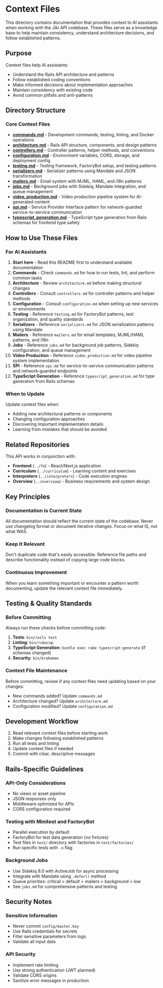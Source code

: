 # Context Files

This directory contains documentation that provides context to AI assistants when working with the Jiki API codebase. These files serve as a knowledge base to help maintain consistency, understand architecture decisions, and follow established patterns.

## Purpose

Context files help AI assistants:
- Understand the Rails API architecture and patterns
- Follow established coding conventions
- Make informed decisions about implementation approaches
- Maintain consistency with existing code
- Avoid common pitfalls and anti-patterns

## Directory Structure

### Core Context Files

- **[commands.md](./commands.md)** - Development commands, testing, linting, and Docker operations
- **[architecture.md](./architecture.md)** - Rails API structure, components, and design patterns
- **[controllers.md](./controllers.md)** - Controller patterns, helper methods, and conventions
- **[configuration.md](./configuration.md)** - Environment variables, CORS, storage, and deployment config
- **[testing.md](./testing.md)** - Testing framework, FactoryBot setup, and testing patterns
- **[serializers.md](./serializers.md)** - Serializer patterns using Mandate and JSON transformation
- **[mailers.md](./mailers.md)** - Email system with MJML, HAML, and i18n patterns
- **[jobs.md](./jobs.md)** - Background jobs with Sidekiq, Mandate integration, and queue management
- **[video_production.md](./video_production.md)** - Video production pipeline system for AI-generated content
- **[spi.md](./spi.md)** - Service Provider Interface pattern for network-guarded service-to-service communication
- **[typescript_generation.md](./typescript_generation.md)** - TypeScript type generation from Rails schemas for frontend type safety

## How to Use These Files

### For AI Assistants

1. **Start here** - Read this README first to understand available documentation
2. **Commands** - Check `commands.md` for how to run tests, lint, and perform common tasks
3. **Architecture** - Review `architecture.md` before making structural changes
4. **Controllers** - Consult `controllers.md` for controller patterns and helper methods
5. **Configuration** - Consult `configuration.md` when setting up new services or environments
6. **Testing** - Reference `testing.md` for FactoryBot patterns, test organization, and quality standards
7. **Serializers** - Reference `serializers.md` for JSON serialization patterns using Mandate
8. **Mailers** - Reference `mailers.md` for email templates, MJML/HAML patterns, and i18n
9. **Jobs** - Reference `jobs.md` for background job patterns, Sidekiq configuration, and queue management
10. **Video Production** - Reference `video_production.md` for video pipeline system implementation
11. **SPI** - Reference `spi.md` for service-to-service communication patterns and network-guarded endpoints
12. **TypeScript Generation** - Reference `typescript_generation.md` for type generation from Rails schemas

### When to Update

Update context files when:
- Adding new architectural patterns or components
- Changing configuration approaches
- Discovering important implementation details
- Learning from mistakes that should be avoided

## Related Repositories

This API works in conjunction with:
- **Frontend** (`../fe`) - React/Next.js application
- **Curriculum** (`../curriculum`) - Learning content and exercises
- **Interpreters** (`../interpreters`) - Code execution engines
- **Overview** (`../overview`) - Business requirements and system design

## Key Principles

### Documentation is Current State
All documentation should reflect the current state of the codebase. Never use changelog format or document iterative changes. Focus on what IS, not what WAS.

### Keep It Relevant
Don't duplicate code that's easily accessible. Reference file paths and describe functionality instead of copying large code blocks.

### Continuous Improvement
When you learn something important or encounter a pattern worth documenting, update the relevant context file immediately.

## Testing & Quality Standards

### Before Committing
Always run these checks before committing code:
1. **Tests**: `bin/rails test`
2. **Linting**: `bin/rubocop`
3. **TypeScript Generation**: `bundle exec rake typescript:generate` (if schemas changed)
4. **Security**: `bin/brakeman`

### Context File Maintenance
Before committing, review if any context files need updating based on your changes:
- New commands added? Update `commands.md`
- Architecture changed? Update `architecture.md`
- Configuration modified? Update `configuration.md`

## Development Workflow

1. Read relevant context files before starting work
2. Make changes following established patterns
3. Run all tests and linting
4. Update context files if needed
5. Commit with clear, descriptive messages

## Rails-Specific Guidelines

### API-Only Considerations
- No views or asset pipeline
- JSON responses only
- Middleware optimized for APIs
- CORS configuration required

### Testing with Minitest and FactoryBot
- Parallel execution by default
- FactoryBot for test data generation (no fixtures)
- Test files in `test/` directory with factories in `test/factories/`
- Run specific tests with `-n` flag

### Background Jobs
- Use Sidekiq 8.0 with ActiveJob for async processing
- Integrate with Mandate using `.defer()` method
- Queue priorities: critical > default > mailers > background > low
- See `jobs.md` for comprehensive patterns and testing

## Security Notes

### Sensitive Information
- Never commit `config/master.key`
- Use Rails credentials for secrets
- Filter sensitive parameters from logs
- Validate all input data

### API Security
- Implement rate limiting
- Use strong authentication (JWT planned)
- Validate CORS origins
- Sanitize error messages in production